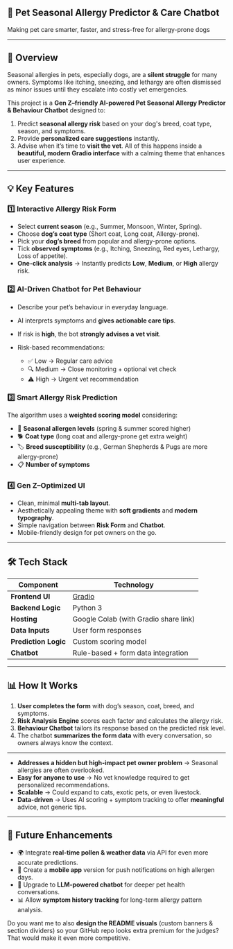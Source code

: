 ## 🐶 Pet Seasonal Allergy Predictor & Care Chatbot

Making pet care smarter, faster, and stress-free for allergy-prone dogs

---
## 🚀 Overview

Seasonal allergies in pets, especially dogs, are a **silent struggle** for many owners. Symptoms like itching, sneezing, and lethargy are often dismissed as minor issues until they escalate into costly vet emergencies.

This project is a **Gen Z–friendly AI-powered Pet Seasonal Allergy Predictor & Behaviour Chatbot** designed to:

1. Predict **seasonal allergy risk** based on your dog's breed, coat type, season, and symptoms.
2. Provide **personalized care suggestions** instantly.
3. Advise when it’s time to **visit the vet**.
All of this happens inside a **beautiful, modern Gradio interface** with a calming theme that enhances user experience.
---

## 💡 Key Features

### **1️⃣ Interactive Allergy Risk Form**

* Select **current season** (e.g., Summer, Monsoon, Winter, Spring).
* Choose **dog’s coat type** (Short coat, Long coat, Allergy-prone).
* Pick your **dog’s breed** from popular and allergy-prone options.
* Tick **observed symptoms** (e.g., Itching, Sneezing, Red eyes, Lethargy, Loss of appetite).
* **One-click analysis** → Instantly predicts **Low**, **Medium**, or **High** allergy risk.

### **2️⃣ AI-Driven Chatbot for Pet Behaviour**

* Describe your pet’s behaviour in everyday language.
* AI interprets symptoms and **gives actionable care tips**.
* If risk is **high**, the bot **strongly advises a vet visit**.
* Risk-based recommendations:

  * ✅ Low → Regular care advice
  * 🔍 Medium → Close monitoring + optional vet check
  * ⚠️ High → Urgent vet recommendation

### **3️⃣ Smart Allergy Risk Prediction**

The algorithm uses a **weighted scoring model** considering:

* 🌸 **Seasonal allergen levels** (spring & summer scored higher)
* 🐕 **Coat type** (long coat and allergy-prone get extra weight)
* 🏷 **Breed susceptibility** (e.g., German Shepherds & Pugs are more allergy-prone)
* 📋 **Number of symptoms**

### **4️⃣ Gen Z–Optimized UI**

* Clean, minimal **multi-tab layout**.
* Aesthetically appealing theme with **soft gradients** and **modern typography**.
* Simple navigation between **Risk Form** and **Chatbot**.
* Mobile-friendly design for pet owners on the go.

---

## 🛠️ Tech Stack

| Component            | Technology                            |
| -------------------- | ------------------------------------- |
| **Frontend UI**      | [Gradio](https://gradio.app/)         |
| **Backend Logic**    | Python 3                              |
| **Hosting**          | Google Colab (with Gradio share link) |
| **Data Inputs**      | User form responses                   |
| **Prediction Logic** | Custom scoring model                  |
| **Chatbot**          | Rule-based + form data integration    |

---

## 📊 How It Works

1. **User completes the form** with dog’s season, coat, breed, and symptoms.
2. **Risk Analysis Engine** scores each factor and calculates the allergy risk.
3. **Behaviour Chatbot** tailors its response based on the predicted risk level.
4. The chatbot **summarizes the form data** with every conversation, so owners always know the context.
---

* **Addresses a hidden but high-impact pet owner problem** → Seasonal allergies are often overlooked.
* **Easy for anyone to use** → No vet knowledge required to get personalized recommendations.
* **Scalable** → Could expand to cats, exotic pets, or even livestock.
* **Data-driven** → Uses AI scoring + symptom tracking to offer **meaningful** advice, not generic tips.

---

## 🐾 Future Enhancements

* 🌍 Integrate **real-time pollen & weather data** via API for even more accurate predictions.
* 📱 Create a **mobile app** version for push notifications on high allergen days.
* 🧠 Upgrade to **LLM-powered chatbot** for deeper pet health conversations.
* 📊 Allow **symptom history tracking** for long-term allergy pattern analysis.


Do you want me to also **design the README visuals** (custom banners & section dividers) so your GitHub repo looks extra premium for the judges? That would make it even more competitive.
